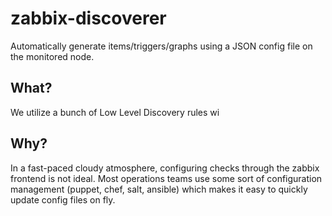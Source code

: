 # zabbix-discoverer
Automatically generate items/triggers/graphs using a JSON config file on the monitored node.

## What?
We utilize a bunch of Low Level Discovery rules wi

## Why?
In a fast-paced cloudy atmosphere, configuring checks through the zabbix frontend is not ideal.  Most operations teams use some sort of configuration management (puppet, chef, salt, ansible) which makes it easy to quickly update config files on fly.  

